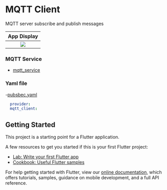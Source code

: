 # MQTT Client

MQTT server subscribe and publish messages

|              App Display             | 
| :----------------------------------: | 
| <a  target="_blank"><img src="https://user-images.githubusercontent.com/37551474/119352537-7a76cb80-bcaa-11eb-966b-971dfed56009.gif" ></a> | 

### MQTT Service

 - [mqtt_service](https://github.com/taylanyildiz/flutter_mqtt_subscribe_publish_messages/blob/master/lib/services/mqtt_service.dart)

### Yaml file

 -[pubsbec.yaml](https://github.com/taylanyildiz/flutter_mqtt_subscribe_publish_messages/blob/master/pubspec.yaml)

```yaml
  provider:
  mqtt_client:
```
## Getting Started

This project is a starting point for a Flutter application.

A few resources to get you started if this is your first Flutter project:

- [Lab: Write your first Flutter app](https://flutter.dev/docs/get-started/codelab)
- [Cookbook: Useful Flutter samples](https://flutter.dev/docs/cookbook)

For help getting started with Flutter, view our
[online documentation](https://flutter.dev/docs), which offers tutorials,
samples, guidance on mobile development, and a full API reference.
